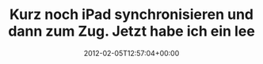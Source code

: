 ---
retweeted: false
source: <a href="http://itunes.apple.com/us/app/twitter/id409789998?mt=12" rel="nofollow">Twitter
  for Mac</a>
entities:
  hashtags: []
  symbols: []
  user_mentions: []
  urls:
  - url: http://t.co/uPs6thPy
    expanded_url: http://twitpic.com/8g1ygr
    display_url: twitpic.com/8g1ygr
    indices:
    - '98'
    - '118'
display_text_range:
- '0'
- '118'
favorite_count: '0'
id_str: '166143300728926208'
truncated: false
retweet_count: '0'
id: '166143300728926208'
possibly_sensitive: false
created_at: Sun Feb 05 12:57:04 +0000 2012
favorited: false
full_text: Kurz noch iPad synchronisieren und dann zum Zug. Jetzt habe ich ein leeres
  iPad. Alles nach Plan.
lang: de
quote_url: http://twitpic.com/8g1ygr
tags:
- pesos/twitter
date: '2012-02-05T12:57:04+00:00'
src: https://twitter.com/bascht/status/166143300728926208
original_url: https://twitter.com/bascht/status/166143300728926208
type: twitter_tweet
text: Kurz noch iPad synchronisieren und dann zum Zug. Jetzt habe ich ein leeres iPad.
  Alles nach Plan.
title: Kurz noch iPad synchronisieren und dann zum Zug. Jetzt habe ich ein lee

---